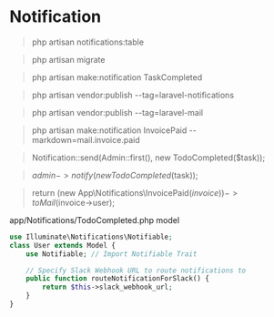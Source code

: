 # Notification

> php artisan notifications:table

> php artisan migrate

> php artisan make:notification TaskCompleted

> php artisan vendor:publish --tag=laravel-notifications

> php artisan vendor:publish --tag=laravel-mail

> php artisan make:notification InvoicePaid --markdown=mail.invoice.paid

> Notification::send(Admin::first(), new TodoCompleted($task));

> $admin->notify(new TodoCompleted($task));

> return (new App\Notifications\InvoicePaid($invoice))->toMail($invoice->user);

app/Notifications/TodoCompleted.php
model
```php
use Illuminate\Notifications\Notifiable;
class User extends Model {
    use Notifiable; // Import Notifiable Trait

    // Specify Slack Webhook URL to route notifications to
    public function routeNotificationForSlack() {
        return $this->slack_webhook_url;
    }
}
```
